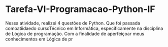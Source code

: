 # Tarefa-VI-Programacao-Python-IF
Nessa atividade, realizei 4 questões de Python. Que foi passada comoatiidaedo cursoTécnico em Informática, especificamente na disciplina de Lógica de programação. Com a finalidade de aperfeiçoar meus conhecimentos em Lógica de pr
